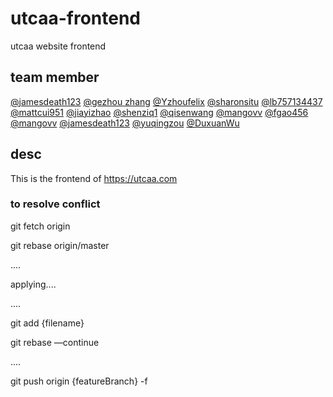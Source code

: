 # utcaa-frontend

utcaa website frontend

## team member

[@jamesdeath123](https://github.com/jamesdeath123)
[@gezhou zhang](https://github.com/gezhouz)
[@Yzhoufelix](https://github.com/Yzhoufelix)
[@sharonsitu](https://github.com/sharonsitu)
[@lb757134437](https://github.com/lb757134437)
[@mattcui951](http://github.com/mattcui951)
[@jiayizhao](https://github.com/JiayiZhaoUofT)
[@shenziq1](https://github.com/shenziq1)
[@qisenwang](https://github.com/keesonwang)
[@mangovv](https://github.com/mangovv)
[@fgao456](https://github.com/fgao456)
[@mangovv](https://github.com/mangovv)
[@jamesdeath123](https://github.com/jamesdeath123)
[@yuqingzou](https://github.com/yuqingzou)
[@DuxuanWu](https://github.com/DuxuanWu)


## desc

This is the frontend of https://utcaa.com

### to resolve conflict
git fetch origin

git rebase origin/master

....

applying....

....

git add {filename}

git rebase —continue

....

git push origin {featureBranch} -f